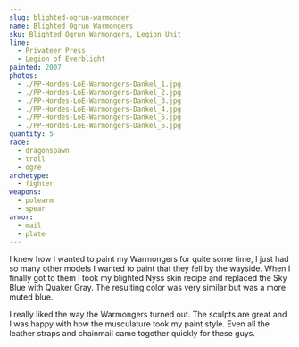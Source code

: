 ```yaml
---
slug: blighted-ogrun-warmonger
name: Blighted Ogrun Warmongers
sku: Blighted Ogrun Warmongers, Legion Unit
line:
  - Privateer Press
  - Legion of Everblight
painted: 2007
photos:
  - ./PP-Hordes-LoE-Warmongers-Dankel_1.jpg
  - ./PP-Hordes-LoE-Warmongers-Dankel_2.jpg
  - ./PP-Hordes-LoE-Warmongers-Dankel_3.jpg
  - ./PP-Hordes-LoE-Warmongers-Dankel_4.jpg
  - ./PP-Hordes-LoE-Warmongers-Dankel_5.jpg
  - ./PP-Hordes-LoE-Warmongers-Dankel_6.jpg
quantity: 5
race:
  - dragonspawn
  - troll
  - ogre
archetype:
  - fighter
weapons:
  - polearm
  - spear
armor:
  - mail
  - plate
---
```


I knew how I wanted to paint my Warmongers for quite some time, I just had so many other models I wanted to paint that they fell by the wayside. When I finally got to them I took my blighted Nyss skin recipe and replaced the Sky Blue with Quaker Gray. The resulting color was very similar but was a more muted blue.

I really liked the way the Warmongers turned out. The sculpts are great and I was happy with how the musculature took my paint style. Even all the leather straps and chainmail came together quickly for these guys.
